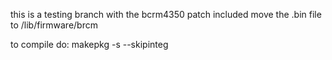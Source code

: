 this is a testing branch with the bcrm4350 patch included
move the .bin file to /lib/firmware/brcm

to compile do:
makepkg -s --skipinteg
